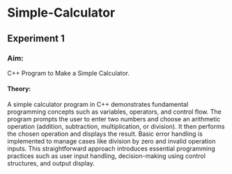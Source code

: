 # Simple-Calculator

## Experiment 1

### Aim:

C++ Program to Make a Simple Calculator.

#### Theory:

A simple calculator program in C++ demonstrates fundamental programming concepts such as variables, operators, and control flow. The program prompts the user to enter two numbers and choose an arithmetic operation (addition, subtraction, multiplication, or division). It then performs the chosen operation and displays the result. Basic error handling is implemented to manage cases like division by zero and invalid operation inputs. This straightforward approach introduces essential programming practices such as user input handling, decision-making using control structures, and output display.
